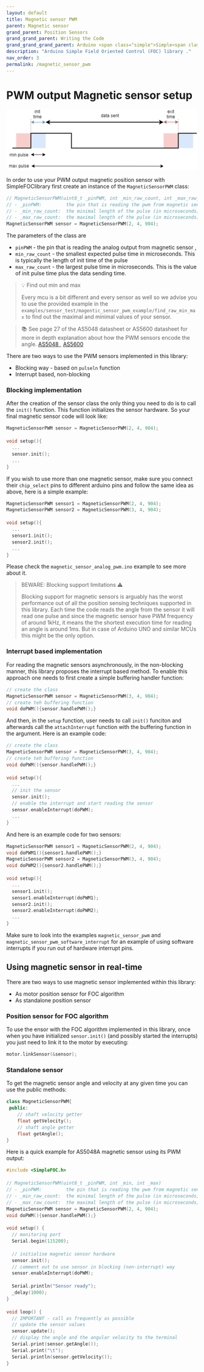 ```yaml
---
layout: default
title: Magnetic sensor PWM
parent: Magnetic sensor
grand_parent: Position Sensors
grand_grand_parent: Writing the Code
grand_grand_grand_parent: Arduino <span class="simple">Simple<span class="foc">FOC</span>library</span>
description: "Arduino Simple Field Oriented Control (FOC) library ."
nav_order: 3
permalink: /magnetic_sensor_pwm
---
```



# PWM output Magnetic sensor setup
<img src="./extras/Images/pwm_sensor.png">

In order to use your PWM output magnetic position sensor with <span class="simple">Simple<span class="foc">FOC</span>library</span> first create an instance of the `MagneticSensorPWM` class:
```cpp
// MagneticSensorPWM(uint8_t _pinPWM, int _min_raw_count, int _max_raw_count)
// - _pinPWM:         the pin that is reading the pwm from magnetic sensor
// - _min_raw_count:  the minimal length of the pulse (in microseconds)
// - _max_raw_count:  the maximal length of the pulse (in microseconds)
MagneticSensorPWM sensor = MagneticSensorPWM(2, 4, 904);
```

The parameters of the class are
- `pinPWM` - the pin that is reading the analog output from magnetic sensor , 
- `min_raw_count` - the smallest expected pulse time in microseconds. This is typically the length of init time of the pulse
- `max_raw_count` - the largest pulse time in microseconds. This is the value of init pulse time plus the data sending time.

<blockquote class="info"> <p class="heading"> 💡 Find out min and max</p>
Every mcu is a bit different and every sensor as well so we advise you to use the provided example in the <code class="highlighter-rouge">examples/sensor_test/magentic_sensor_pwm_example/find_raw_min_max</code> to find out the maximal and minimal values of your sensor.
</blockquote>

<blockquote class="info"> 📚 See page 27 of the AS5048 datasheet or AS5600 datasheet for more in depth explanation about how the PWM sensors encode the angle. <a href="https://ams.com/documents/20143/36005/AS5048_DS000298_4-00.pdf">AS5048 </a>, <a href="https://ams.com/documents/20143/36005/AS5600_DS000365_5-00.pdf">AS5600</a>   </blockquote>


There are two ways to use the PWM sensors implemented in this library:
- Blocking way - based on `pulseln` function
- Interrupt based, non-blocking


### Blocking implementation

After the creation of the sensor class the only thing you need to do is to call the `init()` function. This function initializes the sensor hardware. So your final magnetic sensor code will look like:
```cpp
MagneticSensorPWM sensor = MagneticSensorPWM(2, 4, 904);

void setup(){
  ...
  sensor.init();
  ...
}
```

If you wish to use more than one magnetic sensor, make sure you connect their `chip_select` pins to different arduino pins and follow the same idea as above, here is a simple example:
```cpp
MagneticSensorPWM sensor1 = MagneticSensorPWM(2, 4, 904);
MagneticSensorPWM sensor2 = MagneticSensorPWM(3, 4, 904);

void setup(){
  ...
  sensor1.init();
  sensor2.init();
  ...
}
```
Please check the `magnetic_sensor_analog_pwm.ino` example to see more about it.

<blockquote class="warning">
<p class="heading">BEWARE: Blocking support limitations ⚠️</p>
Blocking support for magnetic sensors is arguably has the worst performance out of all the  position sensing techniques supported in this library. Each time the code reads the angle from the sensor it will read one pulse and since the magnetic sensor have PWM frequency of around 1kHz, it means the the shortest execution time for reading an angle is around 1ms. 
But in case of Arduino UNO and similar MCUs this might be the only option.
</blockquote>

### Interrupt based implementation

For reading the magnetic sensors asynchronously, in the non-blocking manner, this library proposes the interrupt based method. To enable this approach one needs to first create a simple buffering handler function:
```cpp
// create the class
MagneticSensorPWM sensor = MagneticSensorPWM(3, 4, 904);
// create teh buffering function
void doPWM(){sensor.handlePWM();}
```

And then, in the `setup` function, user needs to call `init()` funciton and afterwards call the `attachInterrupt` function with the buffering function in the argument. Here is an example code: 
```cpp
// create the class
MagneticSensorPWM sensor = MagneticSensorPWM(3, 4, 904);
// create teh buffering function
void doPWM(){sensor.handlePWM();}

void setup(){
  ...
  // init the sensor
  sensor.init();
  // enable the interrupt and start reading the sensor
  sensor.enableInterrupt(doPWM);
  ...
}
```
And here is an example code for two sensors:
```cpp
MagneticSensorPWM sensor1 = MagneticSensorPWM(2, 4, 904);
void doPWM1(){sensor1.handlePWM();} 
MagneticSensorPWM sensor2 = MagneticSensorPWM(3, 4, 904);
void doPWM2(){sensor2.handlePWM();}

void setup(){
  ...
  sensor1.init();  
  sensor1.enableInterrupt(doPWM1);
  sensor2.init();  
  sensor2.enableInterrupt(doPWM2);
  ...
}
```
Make sure to look into the examples `magnetic_sensor_pwm` and `magnetic_sensor_pwm_software_interrupt` for an example of using software interrupts if you run out of hardware interrupt pins. 


## Using magnetic sensor in real-time

There are two ways to use magnetic sensor implemented within this library:
- As motor position sensor for FOC algorithm
- As standalone position sensor

### Position sensor for FOC algorithm

To use the ensor with the FOC algorithm implemented in this library, once when you have initialized `sensor.init()` (and possibly started the interrupts) you just need to link it to the motor by executing:
```cpp
motor.linkSensor(&sensor);
```

### Standalone sensor 

To get the magnetic sensor angle and velocity at any given time you can use the public methods:
```cpp
class MagneticSensorPWM{
 public:
    // shaft velocity getter
    float getVelocity();
  	// shaft angle getter
    float getAngle();
}
```

Here is a quick example for AS5048A magnetic sensor using its PWM output:
```cpp
#include <SimpleFOC.h>

// MagneticSensorPWM(uint8_t _pinPWM, int _min, int _max)
// - _pinPWM:         the pin that is reading the pwm from magnetic sensor
// - _min_raw_count:  the minimal length of the pulse (in microseconds)
// - _max_raw_count:  the maximal length of the pulse (in microseconds)
MagneticSensorPWM sensor = MagneticSensorPWM(2, 4, 904);
void doPWM(){sensor.handlePWM();}

void setup() {
  // monitoring port
  Serial.begin(115200);

  // initialise magnetic sensor hardware
  sensor.init();
  // comment out to use sensor in blocking (non-interrupt) way
  sensor.enableInterrupt(doPWM);

  Serial.println("Sensor ready");
  _delay(1000);
}

void loop() {
  // IMPORTANT - call as frequently as possible
  // update the sensor values 
  sensor.update();
  // display the angle and the angular velocity to the terminal
  Serial.print(sensor.getAngle());
  Serial.print("\t");
  Serial.println(sensor.getVelocity());
}
```